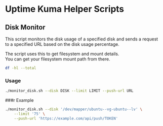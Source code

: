 # Uptime Kuma Helper Scripts

## Disk Monitor

This script monitors the disk usage of a specified disk and sends a request to a specified URL based on the disk usage percentage.

The script uses this to get filesystem and mount details. <br/>
You can get your filesystem mount path from there.

```sh
df -hl --total
```

### Usage

```sh
./monitor_disk.sh --disk DISK --limit LIMIT --push-url URL
```

###r Example

```sh
./monitor_disk.sh --disk '/dev/mapper/ubuntu--vg-ubuntu--lv' \
    --limit '75' \
    --push-url 'https://example.com/api/push/TOKEN'
```
